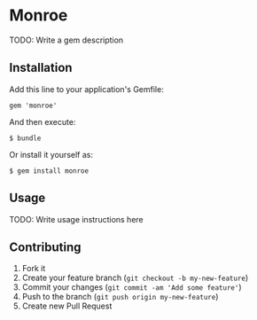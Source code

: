 # Monroe

TODO: Write a gem description

## Installation

Add this line to your application's Gemfile:

    gem 'monroe'

And then execute:

    $ bundle

Or install it yourself as:

    $ gem install monroe

## Usage

TODO: Write usage instructions here

## Contributing

1. Fork it
2. Create your feature branch (`git checkout -b my-new-feature`)
3. Commit your changes (`git commit -am 'Add some feature'`)
4. Push to the branch (`git push origin my-new-feature`)
5. Create new Pull Request
